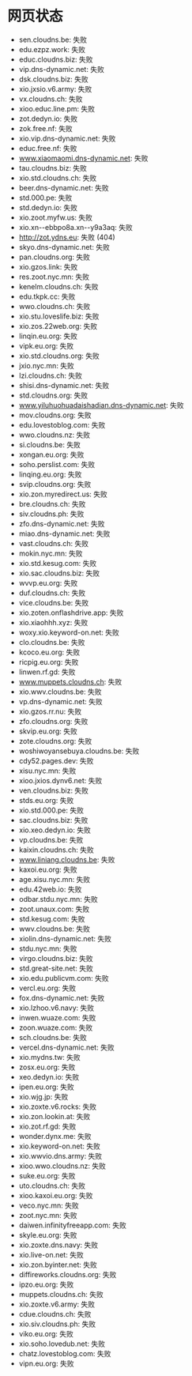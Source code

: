 # 网页状态
- sen.cloudns.be: 失败
- edu.ezpz.work: 失败
- educ.cloudns.biz: 失败
- vip.dns-dynamic.net: 失败
- dsk.cloudns.biz: 失败
- xio.jxsio.v6.army: 失败
- vx.cloudns.ch: 失败
- xioo.educ.line.pm: 失败
- zot.dedyn.io: 失败
- zok.free.nf: 失败
- xio.vip.dns-dynamic.net: 失败
- educ.free.nf: 失败
- www.xiaomaomi.dns-dynamic.net: 失败
- tau.cloudns.biz: 失败
- xio.std.cloudns.ch: 失败
- beer.dns-dynamic.net: 失败
- std.000.pe: 失败
- std.dedyn.io: 失败
- xio.zoot.myfw.us: 失败
- xio.xn--ebbpo8a.xn--y9a3aq: 失败
- http://zot.ydns.eu: 失败 (404)
- skyo.dns-dynamic.net: 失败
- pan.cloudns.org: 失败
- xio.gzos.link: 失败
- res.zoot.nyc.mn: 失败
- kenelm.cloudns.ch: 失败
- edu.tkpk.cc: 失败
- wwo.cloudns.ch: 失败
- xio.stu.loveslife.biz: 失败
- xio.zos.22web.org: 失败
- linqin.eu.org: 失败
- vipk.eu.org: 失败
- xio.std.cloudns.org: 失败
- jxio.nyc.mn: 失败
- lzi.cloudns.ch: 失败
- shisi.dns-dynamic.net: 失败
- std.cloudns.org: 失败
- www.yiluhuohuadaishadian.dns-dynamic.net: 失败
- mov.cloudns.org: 失败
- edu.lovestoblog.com: 失败
- wwo.cloudns.nz: 失败
- si.cloudns.be: 失败
- xongan.eu.org: 失败
- soho.perslist.com: 失败
- linqing.eu.org: 失败
- svip.cloudns.org: 失败
- xio.zon.myredirect.us: 失败
- bre.cloudns.ch: 失败
- siv.cloudns.ph: 失败
- zfo.dns-dynamic.net: 失败
- miao.dns-dynamic.net: 失败
- vast.cloudns.ch: 失败
- mokin.nyc.mn: 失败
- xio.std.kesug.com: 失败
- xio.sac.cloudns.biz: 失败
- wvvp.eu.org: 失败
- duf.cloudns.ch: 失败
- vice.cloudns.be: 失败
- xio.zoten.onflashdrive.app: 失败
- xio.xiaohhh.xyz: 失败
- woxy.xio.keyword-on.net: 失败
- clo.cloudns.be: 失败
- kcoco.eu.org: 失败
- ricpig.eu.org: 失败
- linwen.rf.gd: 失败
- www.muppets.cloudns.ch: 失败
- xio.wwv.cloudns.be: 失败
- vp.dns-dynamic.net: 失败
- xio.gzos.rr.nu: 失败
- zfo.cloudns.org: 失败
- skvip.eu.org: 失败
- zote.cloudns.org: 失败
- woshiwoyansebuya.cloudns.be: 失败
- cdy52.pages.dev: 失败
- xisu.nyc.mn: 失败
- xioo.jxios.dynv6.net: 失败
- ven.cloudns.biz: 失败
- stds.eu.org: 失败
- xio.std.000.pe: 失败
- sac.cloudns.biz: 失败
- xio.xeo.dedyn.io: 失败
- vp.cloudns.be: 失败
- kaixin.cloudns.ch: 失败
- www.liniang.cloudns.be: 失败
- kaxoi.eu.org: 失败
- age.xisu.nyc.mn: 失败
- edu.42web.io: 失败
- odbar.stdu.nyc.mn: 失败
- zoot.unaux.com: 失败
- std.kesug.com: 失败
- wwv.cloudns.be: 失败
- xiolin.dns-dynamic.net: 失败
- stdu.nyc.mn: 失败
- virgo.cloudns.biz: 失败
- std.great-site.net: 失败
- xio.edu.publicvm.com: 失败
- vercl.eu.org: 失败
- fox.dns-dynamic.net: 失败
- xio.lzhoo.v6.navy: 失败
- inwen.wuaze.com: 失败
- zoon.wuaze.com: 失败
- sch.cloudns.be: 失败
- vercel.dns-dynamic.net: 失败
- xio.mydns.tw: 失败
- zosx.eu.org: 失败
- xeo.dedyn.io: 失败
- ipen.eu.org: 失败
- xio.wjg.jp: 失败
- xio.zoxte.v6.rocks: 失败
- xio.zon.lookin.at: 失败
- xio.zot.rf.gd: 失败
- wonder.dynx.me: 失败
- xio.keyword-on.net: 失败
- xio.wwvio.dns.army: 失败
- xioo.wwo.cloudns.nz: 失败
- suke.eu.org: 失败
- uto.cloudns.ch: 失败
- xioo.kaxoi.eu.org: 失败
- veco.nyc.mn: 失败
- zoot.nyc.mn: 失败
- daiwen.infinityfreeapp.com: 失败
- skyle.eu.org: 失败
- xio.zoxte.dns.navy: 失败
- xio.live-on.net: 失败
- xio.zon.byinter.net: 失败
- diffireworks.cloudns.org: 失败
- ipzo.eu.org: 失败
- muppets.cloudns.ch: 失败
- xio.zoxte.v6.army: 失败
- cdue.cloudns.ch: 失败
- xio.siv.cloudns.ph: 失败
- viko.eu.org: 失败
- xio.soho.lovedub.net: 失败
- chatz.lovestoblog.com: 失败
- vipn.eu.org: 失败
